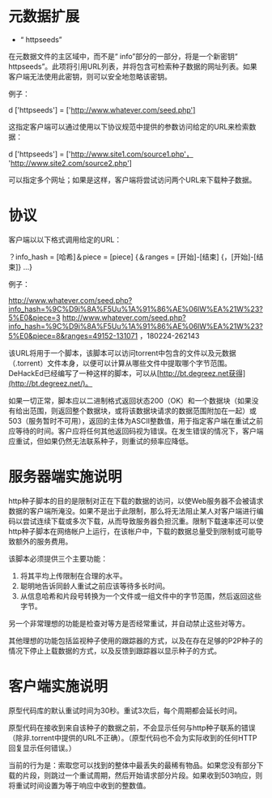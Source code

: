  

# 元数据扩展

*   “ httpseeds”

在元数据文件的主区域中，而不是“ info”部分的一部分，将是一个新密钥“ httpseeds”。此项将引用URL列表，并将包含可检索种子数据的网址列表。如果客户端无法使用此密钥，则可以安全地忽略该密钥。

例子：

d ['httpseeds'] = ['http://www.whatever.com/seed.php']

这指定客户端可以通过使用以下协议规范中提供的参数访问给定的URL来检索数据：

d ['httpseeds'] = ['http://www.site1.com/source1.php'，
                   'http://www.site2.com/source2.php']

可以指定多个网址；如果是这样，客户端将尝试访问两个URL来下载种子数据。

# 协议

客户端以以下格式调用给定的URL：

<url>？info_hash = [哈希]＆piece = [piece] {＆ranges = [开始]-[结束] {，[开始]-[结束]} ...}

例子：

http://www.whatever.com/seed.php?info_hash=%9C%D9i%8A%F5Uu%1A%91%86%AE%06lW%EA%21W%23?5%E0&piece=3
http://www.whatever.com/seed.php?info_hash=%9C%D9i%8A%F5Uu%1A%91%86%AE%06lW%EA%21W%23?5%E0&piece=8&ranges=49152-131071 ，180224-262143

该URL将用于一个脚本，该脚本可以访问torrent中包含的文件以及元数据（.torrent）文件本身，以便可以计算从哪些文件中提取哪个字节范围。DeHackEd已经编写了一种这样的脚本，可以从[http://bt.degreez.net获得](http://bt.degreez.net/)。

如果一切正常，脚本应以二进制格式返回状态200（OK）和一个数据块（如果没有给出范围，则返回整个数据块，或将该数据块请求的数据范围附加在一起）或503（服务暂时不可用），返回的主体为ASCII整数值，用于指定客户端在重试之前应等待的时间。客户应将任何其他返回码视为错误。在发生错误的情况下，客户端应重试，但如果仍然无法联系种子，则重试的频率应降低。

# 服务器端实施说明

http种子脚本的目的是限制对正在下载的数据的访问，以使Web服务器不会被请求数据的客户端所淹没。如果不是出于此限制，那么将无法阻止某人对客户端进行编码以尝试连续下载或多次下载，从而导致服务器负担沉重。限制下载速率还可以使http种子脚本在网络帐户上运行，在该帐户中，下载的数据总量受到限制或可能导致额外的服务费用。

该脚本必须提供三个主要功能：

1.  将其平均上传限制在合理的水平。
2.  聪明地告诉同龄人重试之前应该等待多长时间。
3.  从信息哈希和片段号转换为一个文件或一组文件中的字节范围，然后返回这些字节。

另一个非常理想的功能是检查对等方是否经常重试，并自动禁止这些对等方。

其他理想的功能包括监视种子使用的跟踪器的方式，以及在存在足够的P2P种子的情况下停止上载数据的方式，以及反馈到跟踪器以显示种子的方式。

# 客户端实施说明

原型代码库的默认重试时间为30秒。重试3次后，每个周期都会延长时间。

原型代码在接收到来自该种子的数据之前，不会显示任何与http种子联系的错误（除非.torrent中提供的URL不正确）。（原型代码也不会为实际收到的任何HTTP回复显示任何错误。）

当前的行为是：索取您可以找到的整体中最丢失的最稀有物品。如果您没有部分下载的片段，则跳过一个重试周期，然后开始请求部分片段。如果收到503响应，则将重试时间设置为等于响应中收到的整数值。